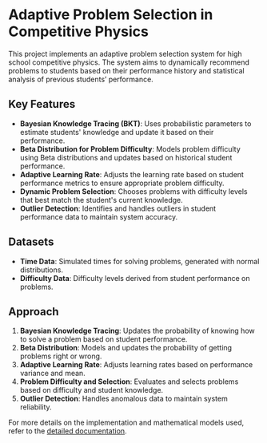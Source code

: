 # Adaptive Problem Selection in Competitive Physics

This project implements an adaptive problem selection system for high school competitive physics. The system aims to dynamically recommend problems to students based on their performance history and statistical analysis of previous students’ performance.

## Key Features

- **Bayesian Knowledge Tracing (BKT)**: Uses probabilistic parameters to estimate students' knowledge and update it based on their performance.
- **Beta Distribution for Problem Difficulty**: Models problem difficulty using Beta distributions and updates based on historical student performance.
- **Adaptive Learning Rate**: Adjusts the learning rate based on student performance metrics to ensure appropriate problem difficulty.
- **Dynamic Problem Selection**: Chooses problems with difficulty levels that best match the student's current knowledge.
- **Outlier Detection**: Identifies and handles outliers in student performance data to maintain system accuracy.

## Datasets

- **Time Data**: Simulated times for solving problems, generated with normal distributions.
- **Difficulty Data**: Difficulty levels derived from student performance on problems.

## Approach

1. **Bayesian Knowledge Tracing**: Updates the probability of knowing how to solve a problem based on student performance.
2. **Beta Distribution**: Models and updates the probability of getting problems right or wrong.
3. **Adaptive Learning Rate**: Adjusts learning rates based on performance variance and mean.
4. **Problem Difficulty and Selection**: Evaluates and selects problems based on difficulty and student knowledge.
5. **Outlier Detection**: Handles anomalous data to maintain system reliability.

For more details on the implementation and mathematical models used, refer to the [detailed documentation](AdaptiveBKT.pdf).
